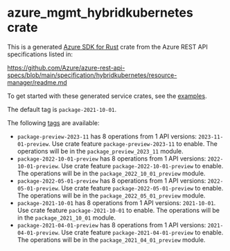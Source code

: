 # azure_mgmt_hybridkubernetes crate

This is a generated [Azure SDK for Rust](https://github.com/Azure/azure-sdk-for-rust) crate from the Azure REST API specifications listed in:

https://github.com/Azure/azure-rest-api-specs/blob/main/specification/hybridkubernetes/resource-manager/readme.md

To get started with these generated service crates, see the [examples](https://github.com/Azure/azure-sdk-for-rust/blob/main/services/README.md#examples).

The default tag is `package-2021-10-01`.

The following [tags](https://github.com/Azure/azure-sdk-for-rust/blob/main/services/tags.md) are available:

- `package-preview-2023-11` has 8 operations from 1 API versions: `2023-11-01-preview`. Use crate feature `package-preview-2023-11` to enable. The operations will be in the `package_preview_2023_11` module.
- `package-2022-10-01-preview` has 8 operations from 1 API versions: `2022-10-01-preview`. Use crate feature `package-2022-10-01-preview` to enable. The operations will be in the `package_2022_10_01_preview` module.
- `package-2022-05-01-preview` has 8 operations from 1 API versions: `2022-05-01-preview`. Use crate feature `package-2022-05-01-preview` to enable. The operations will be in the `package_2022_05_01_preview` module.
- `package-2021-10-01` has 8 operations from 1 API versions: `2021-10-01`. Use crate feature `package-2021-10-01` to enable. The operations will be in the `package_2021_10_01` module.
- `package-2021-04-01-preview` has 8 operations from 1 API versions: `2021-04-01-preview`. Use crate feature `package-2021-04-01-preview` to enable. The operations will be in the `package_2021_04_01_preview` module.